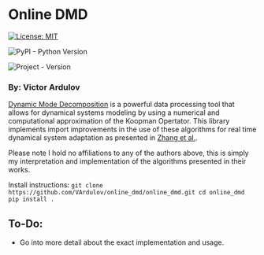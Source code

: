# Online DMD
[![License: MIT](https://img.shields.io/badge/License-MIT-yellow.svg)](https://opensource.org/licenses/MIT)

![PyPI - Python Version](https://img.shields.io/badge/python-3.6-blue.svg)

![Project - Version](https://img.shields.io/badge/version-0.1--alpha0-blue.svg)

### By: Victor Ardulov

[Dynamic Mode Decomposition](https://hal-polytechnique.archives-ouvertes.fr/hal-01020654/document) is a powerful data processing tool that allows for dynamical systems modeling by using a numerical and computational approximation of the Koopman Opertator. This library implements import improvements in the use of these algorithms for real time dynamical system adaptation as presented in [Zhang et al.](https://arxiv.org/abs/1707.02876).

Please note I hold no affiliations to any of the authors above, this is simply my interpretation and implementation of the algorithms presented in their works.

Install instructions:
`git clone https://github.com/VArdulov/online_dmd/online_dmd.git
 cd online_dmd
 pip install .
`

## To-Do:
 * Go into more detail about the exact implementation and usage.

